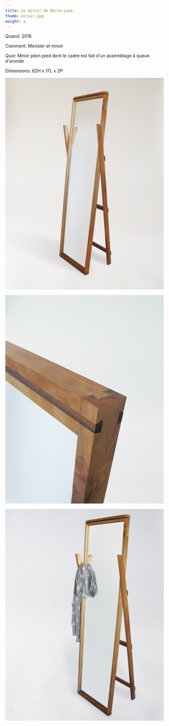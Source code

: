 ```yaml
---
title: Le miroir de Marie-Lyne
thumb: miroir.jpg
weight: a
---
```


Quand: 2016

Comment: Merisier et miroir

Quoi: Miroir plein pied dont le cadre est fait d'un assemblage à queue d'aronde

Dimensions: 62H x 17L x 2P

![](/img/miroir-01.jpg)

![](/img/miroir-02.jpg)

![](/img/miroir-03.jpg)